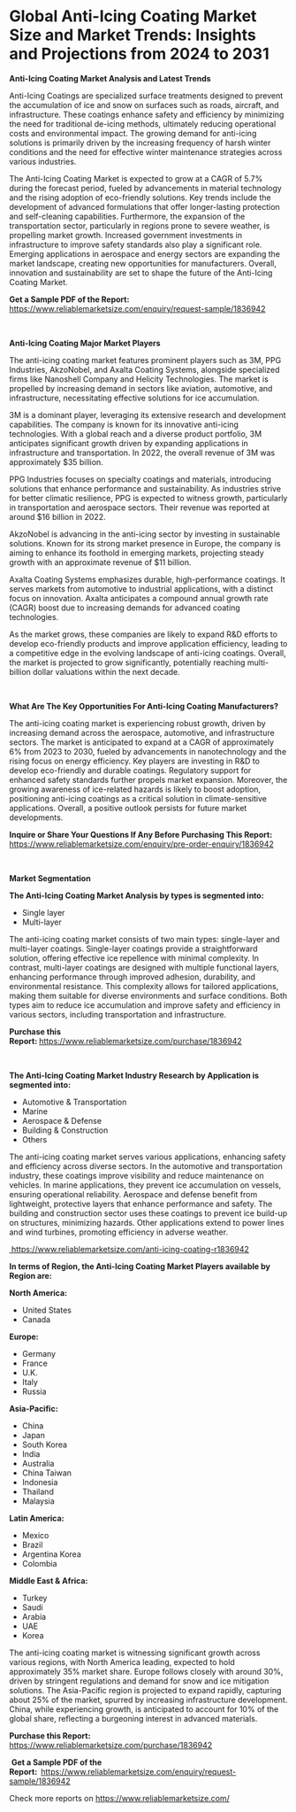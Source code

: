<p><h1>Global Anti-Icing Coating Market Size and Market Trends: Insights and Projections from 2024 to 2031</h1></p><p><strong>Anti-Icing Coating Market Analysis and Latest Trends</strong></p>
<p><p>Anti-Icing Coatings are specialized surface treatments designed to prevent the accumulation of ice and snow on surfaces such as roads, aircraft, and infrastructure. These coatings enhance safety and efficiency by minimizing the need for traditional de-icing methods, ultimately reducing operational costs and environmental impact. The growing demand for anti-icing solutions is primarily driven by the increasing frequency of harsh winter conditions and the need for effective winter maintenance strategies across various industries.</p><p>The Anti-Icing Coating Market is expected to grow at a CAGR of 5.7% during the forecast period, fueled by advancements in material technology and the rising adoption of eco-friendly solutions. Key trends include the development of advanced formulations that offer longer-lasting protection and self-cleaning capabilities. Furthermore, the expansion of the transportation sector, particularly in regions prone to severe weather, is propelling market growth. Increased government investments in infrastructure to improve safety standards also play a significant role. Emerging applications in aerospace and energy sectors are expanding the market landscape, creating new opportunities for manufacturers. Overall, innovation and sustainability are set to shape the future of the Anti-Icing Coating Market.</p></p>
<p><strong>Get a Sample PDF of the Report:&nbsp;</strong> <a href="https://www.reliablemarketsize.com/enquiry/request-sample/1836942?utm_campaign=1766&utm_medium=2&utm_source=Github&utm_content=ia&utm_term=31122024&utm_id=anti-icing-coating">https://www.reliablemarketsize.com/enquiry/request-sample/1836942</a></p>
<p>&nbsp;</p>
<p><strong>Anti-Icing Coating Major Market Players</strong></p>
<p><p>The anti-icing coating market features prominent players such as 3M, PPG Industries, AkzoNobel, and Axalta Coating Systems, alongside specialized firms like Nanoshell Company and Helicity Technologies. The market is propelled by increasing demand in sectors like aviation, automotive, and infrastructure, necessitating effective solutions for ice accumulation.</p><p>3M is a dominant player, leveraging its extensive research and development capabilities. The company is known for its innovative anti-icing technologies. With a global reach and a diverse product portfolio, 3M anticipates significant growth driven by expanding applications in infrastructure and transportation. In 2022, the overall revenue of 3M was approximately $35 billion.</p><p>PPG Industries focuses on specialty coatings and materials, introducing solutions that enhance performance and sustainability. As industries strive for better climatic resilience, PPG is expected to witness growth, particularly in transportation and aerospace sectors. Their revenue was reported at around $16 billion in 2022.</p><p>AkzoNobel is advancing in the anti-icing sector by investing in sustainable solutions. Known for its strong market presence in Europe, the company is aiming to enhance its foothold in emerging markets, projecting steady growth with an approximate revenue of $11 billion.</p><p>Axalta Coating Systems emphasizes durable, high-performance coatings. It serves markets from automotive to industrial applications, with a distinct focus on innovation. Axalta anticipates a compound annual growth rate (CAGR) boost due to increasing demands for advanced coating technologies.</p><p>As the market grows, these companies are likely to expand R&D efforts to develop eco-friendly products and improve application efficiency, leading to a competitive edge in the evolving landscape of anti-icing coatings. Overall, the market is projected to grow significantly, potentially reaching multi-billion dollar valuations within the next decade.</p></p>
<p>&nbsp;</p>
<p><strong>What Are The Key Opportunities For Anti-Icing Coating Manufacturers?</strong></p>
<p><p>The anti-icing coating market is experiencing robust growth, driven by increasing demand across the aerospace, automotive, and infrastructure sectors. The market is anticipated to expand at a CAGR of approximately 6% from 2023 to 2030, fueled by advancements in nanotechnology and the rising focus on energy efficiency. Key players are investing in R&D to develop eco-friendly and durable coatings. Regulatory support for enhanced safety standards further propels market expansion. Moreover, the growing awareness of ice-related hazards is likely to boost adoption, positioning anti-icing coatings as a critical solution in climate-sensitive applications. Overall, a positive outlook persists for future market developments.</p></p>
<p><strong>Inquire or Share Your Questions If Any Before Purchasing This Report:</strong> <a href="https://www.reliablemarketsize.com/enquiry/pre-order-enquiry/1836942?utm_campaign=1766&utm_medium=2&utm_source=Github&utm_content=ia&utm_term=31122024&utm_id=anti-icing-coating">https://www.reliablemarketsize.com/enquiry/pre-order-enquiry/1836942</a></p>
<p>&nbsp;</p>
<p><strong>Market Segmentation</strong></p>
<p><strong>The Anti-Icing Coating Market Analysis by types is segmented into:</strong></p>
<p><ul><li>Single layer</li><li>Multi-layer</li></ul></p>
<p><p>The anti-icing coating market consists of two main types: single-layer and multi-layer coatings. Single-layer coatings provide a straightforward solution, offering effective ice repellence with minimal complexity. In contrast, multi-layer coatings are designed with multiple functional layers, enhancing performance through improved adhesion, durability, and environmental resistance. This complexity allows for tailored applications, making them suitable for diverse environments and surface conditions. Both types aim to reduce ice accumulation and improve safety and efficiency in various sectors, including transportation and infrastructure.</p></p>
<p><strong>Purchase this Report:&nbsp;</strong><a href="https://www.reliablemarketsize.com/purchase/1836942?utm_campaign=1766&utm_medium=2&utm_source=Github&utm_content=ia&utm_term=31122024&utm_id=anti-icing-coating">https://www.reliablemarketsize.com/purchase/1836942</a></p>
<p>&nbsp;</p>
<p><strong>The Anti-Icing Coating Market Industry Research by Application is segmented into:</strong></p>
<p><ul><li>Automotive & Transportation</li><li>Marine</li><li>Aerospace & Defense</li><li>Building & Construction</li><li>Others</li></ul></p>
<p><p>The anti-icing coating market serves various applications, enhancing safety and efficiency across diverse sectors. In the automotive and transportation industry, these coatings improve visibility and reduce maintenance on vehicles. In marine applications, they prevent ice accumulation on vessels, ensuring operational reliability. Aerospace and defense benefit from lightweight, protective layers that enhance performance and safety. The building and construction sector uses these coatings to prevent ice build-up on structures, minimizing hazards. Other applications extend to power lines and wind turbines, promoting efficiency in adverse weather.</p></p>
<p><a href="https://www.reliablemarketsize.com/anti-icing-coating-r1836942?utm_campaign=1766&utm_medium=2&utm_source=Github&utm_content=ia&utm_term=31122024&utm_id=anti-icing-coating">&nbsp;https://www.reliablemarketsize.com/anti-icing-coating-r1836942</a></p>
<p><strong>In terms of Region, the Anti-Icing Coating Market Players available by Region are:</strong></p>
<p>
    <p> <strong> North America: </strong>
        <ul>
            <li>United States</li>
            <li>Canada</li>
        </ul>
        </p> 
    <p> <strong> Europe: </strong>
        <ul>
            <li>Germany</li>
            <li>France</li>
            <li>U.K.</li>
            <li>Italy</li>
            <li>Russia</li>
        </ul>
        </p> 
    <p> <strong> Asia-Pacific: </strong>
        <ul>
            <li>China</li>
            <li>Japan</li>
            <li>South Korea</li>
            <li>India</li>
            <li>Australia</li>
            <li>China Taiwan</li>
            <li>Indonesia</li>
            <li>Thailand</li>
            <li>Malaysia</li>
        </ul>
        </p> 
    <p> <strong> Latin America: </strong>
        <ul>
            <li>Mexico</li>
            <li>Brazil</li>
            <li>Argentina Korea</li>
            <li>Colombia</li>
        </ul>
        </p> 
    <p> <strong> Middle East & Africa: </strong>
        <ul>
            <li>Turkey</li>
            <li>Saudi</li>
            <li>Arabia</li>
            <li>UAE</li>
            <li>Korea</li>
        </ul>
    </p>
    </p>
<p><p>The anti-icing coating market is witnessing significant growth across various regions, with North America leading, expected to hold approximately 35% market share. Europe follows closely with around 30%, driven by stringent regulations and demand for snow and ice mitigation solutions. The Asia-Pacific region is projected to expand rapidly, capturing about 25% of the market, spurred by increasing infrastructure development. China, while experiencing growth, is anticipated to account for 10% of the global share, reflecting a burgeoning interest in advanced materials.</p></p>
<p><strong>Purchase this Report: </strong><a href="https://www.reliablemarketsize.com/purchase/1836942?utm_campaign=1766&utm_medium=2&utm_source=Github&utm_content=ia&utm_term=31122024&utm_id=anti-icing-coating">https://www.reliablemarketsize.com/purchase/1836942</a></p>
<p>&nbsp;<strong>Get a Sample PDF of the Report:&nbsp;&nbsp;</strong><a href="https://www.reliablemarketsize.com/enquiry/request-sample/1836942?utm_campaign=1766&utm_medium=2&utm_source=Github&utm_content=ia&utm_term=31122024&utm_id=anti-icing-coating">https://www.reliablemarketsize.com/enquiry/request-sample/1836942</a></p>
<p><strong></strong></p>
<p>Check more reports on <a href="https://www.reliablemarketsize.com/?utm_campaign=1766&utm_medium=2&utm_source=Github&utm_content=ia&utm_term=31122024&utm_id=anti-icing-coating">https://www.reliablemarketsize.com/</a></p>